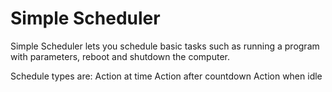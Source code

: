 # Simple Scheduler
Simple Scheduler lets you schedule basic tasks such as running a program with parameters, reboot and shutdown the computer.

Schedule types are:
Action at time
Action after countdown
Action when idle
